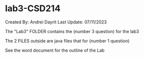 # lab3-CSD214
Created By: Andrei Dayrit
Last Update: 07/11/2023

The "Lab3" FOLDER contains the (number 3 question) for the lab3

The 2 FILES outside are java files that for (number 1 question) 

See the word document for the outline of the Lab

